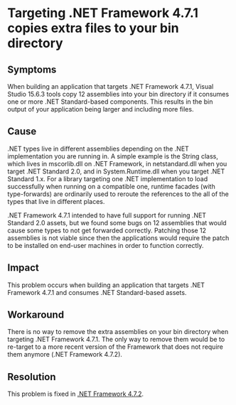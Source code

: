 # Targeting .NET Framework 4.7.1 copies extra files to your bin directory

## Symptoms

When building an application that targets .NET Framework 4.7.1, Visual Studio 15.6.3 tools copy 12 assemblies into your bin directory if it consumes one or more .NET Standard-based components.
This results in the bin output of your application being larger and including more files.

## Cause

.NET types live in different assemblies depending on the .NET implementation you are running in. A simple example is the String class, which lives in mscorlib.dll on .NET Framework, in netstandard.dll when you target .NET Standard 2.0, and in System.Runtime.dll when you target .NET Standard 1.x. For a library targeting one .NET implementation to load successfully when running on a compatible one, runtime facades (with type-forwards) are ordinarily used to reroute the references to the all of the types that live in different places.

.NET Framework 4.7.1 intended to have full support for running .NET Standard 2.0 assets, but we found some bugs on 12 assemblies that would cause some types to not get forwarded correctly. Patching those 12 assemblies is not viable since then the applications would require the patch to be installed on end-user machines in order to function correctly.

## Impact

This problem occurs when building an application that targets .NET Framework 4.7.1 and consumes .NET Standard-based assets.

## Workaround

There is no way to remove the extra assemblies on your bin directory when targeting .NET Framework 4.7.1. The only way to remove them would be to re-target to a more recent version of the Framework that does not require them anymore (.NET Framework 4.7.2).

## Resolution

This problem is fixed in [.NET Framework 4.7.2](http://go.microsoft.com/fwlink/?LinkId=863281).
